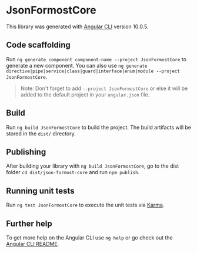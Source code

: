# JsonFormostCore

This library was generated with [Angular CLI](https://github.com/angular/angular-cli) version 10.0.5.

## Code scaffolding

Run `ng generate component component-name --project JsonFormostCore` to generate a new component. You can also use `ng generate directive|pipe|service|class|guard|interface|enum|module --project JsonFormostCore`.
> Note: Don't forget to add `--project JsonFormostCore` or else it will be added to the default project in your `angular.json` file. 

## Build

Run `ng build JsonFormostCore` to build the project. The build artifacts will be stored in the `dist/` directory.

## Publishing

After building your library with `ng build JsonFormostCore`, go to the dist folder `cd dist/json-formost-core` and run `npm publish`.

## Running unit tests

Run `ng test JsonFormostCore` to execute the unit tests via [Karma](https://karma-runner.github.io).

## Further help

To get more help on the Angular CLI use `ng help` or go check out the [Angular CLI README](https://github.com/angular/angular-cli/blob/master/README.md).
